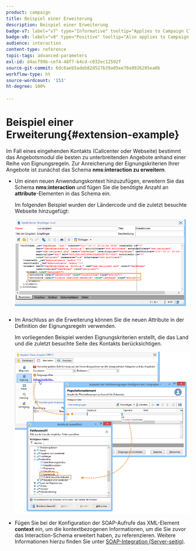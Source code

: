 ```yaml
---
product: campaign
title: Beispiel einer Erweiterung
description: Beispiel einer Erweiterung
badge-v7: label="v7" type="Informative" tooltip="Applies to Campaign Classic v7"
badge-v8: label="v8" type="Positive" tooltip="Also applies to Campaign v8"
audience: interaction
content-type: reference
topic-tags: advanced-parameters
exl-id: d4acf99b-cef4-48f7-b4cd-c032ec12592f
source-git-commit: 6dc6aeb5adeb82d527b39a05ee70a9926205ea0b
workflow-type: ht
source-wordcount: '153'
ht-degree: 100%

---
```


# Beispiel einer Erweiterung{#extension-example}



Im Fall eines eingehenden Kontakts (Callcenter oder Webseite) bestimmt das Angebotsmodul die besten zu unterbreitenden Angebote anhand einer Reihe von Eignungsregeln. Zur Anreicherung der Eignungskriterien Ihrer Angebote ist zunächst das Schema **nms:interaction zu erweitern**.

* Um einen neuen Anwendungskontext hinzuzufügen, erweitern Sie das Schema **nms:interaction** und fügen Sie die benötigte Anzahl an **attribute**-Elementen in das Schema ein.

   Im folgenden Beispiel wurden der Ländercode und die zuletzt besuchte Webseite hinzugefügt:

   ![](assets/s_ncs_configuration_offer_schemas.png)

* Im Anschluss an die Erweiterung können Sie die neuen Attribute in der Definition der Eignungsregeln verwenden.

   Im vorliegenden Beispiel werden Eignungskriterien erstellt, die das Land und die zuletzt besuchte Seite des Kontakts berücksichtigen.

   ![](assets/s_ncs_configuration_offer_context.png)

* Fügen Sie bei der Konfiguration der SOAP-Aufrufe das XML-Element **context** ein, um die kontextbezogenen Informationen, um die Sie zuvor das Interaction-Schema erweitert haben, zu referenzieren. Weitere Informationen hierzu finden Sie unter [SOAP-Integration (Server-seitig)](../../interaction/using/integration-via-soap--server-side-.md).
